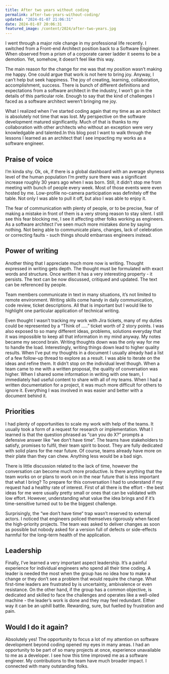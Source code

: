 ```yaml
---
title: After two years without coding
permalink: after-two-years-without-coding/
updated: "2024-01-07 21:06:31"
date: 2024-01-07 20:06:31
featured_image: /content/2024/after-two-years.jpg
---
```


I went through a major role change in my professional life recently. I switched from a Front-end Architect position
back to a Software Engineer. When observed from a prism of a corporate career ladder it seems to be a demotion.
Yet, somehow, it doesn’t feel like this way.

<!-- more -->

The main reason for the change for me was that my position wasn’t making me happy. One could argue that work is not here to bring joy. Anyway, I can’t help but seek happiness. The joy of creating, learning, collaboration, accomplishment, success. There is bunch of different definitions and expectations from a software architect in the industry, I won’t go in the details of this particular role. Enough to say that the kind of challenges I faced as a software architect weren’t bringing me joy.

What I realized when I’ve started coding again that my time as an architect is absolutely not time that was lost. My perspective on the software development matured significantly. Much of that is thanks to my collaboration with other architects who without an exception were very knowledgable and talented.In this blog post I want to walk through the lessons I learned as an architect that I see impacting my works as a software engineer.

## Praise of voice

I’m kinda shy. Ok, ok, if there is a global dashboard with an average shyness level of the human population I’m pretty sure there was a significant increase roughly 30 years ago when I was born. Still, it didn’t stop me from meeting with bunch of people every week. Most of those events were even hosted by me. Low-profile no-camera participation was definitely off the table. Not only I was able to pull it off, but also I was able to enjoy it.

The fear of communication with plenty of people, or to be precise, fear of making a mistake in front of them is a very strong reason to stay silent. I still see this fear blocking me, I see it affecting other folks working as engineers. As a software architect I’ve seen much more mistakes done by saying nothing. Not being able to communicate plans, changes, lack of celebration or correcting faults - such things should embarrass engineers instead.

## Power of writing

Another thing that I appreciate much more now is writing. Thought expressed in writing gets depth. The thought must be formulated with exact words and structure. Once written it has a very interesting property - it persists. The text can be now discussed, critiqued and updated. The text can be referenced by people.

Team members communicate in text in many situations, it’s not limited to remote environment. Writing skills come handy in daily communication, code review, ticket descriptions. All that is important but I would like to highlight one particular application of technical writing.

Even thought I wasn’t tracking my work with Jira tickets, many of my duties could be represented by a “Think of …..” ticket worth of 2 story points. I was also exposed to so many different ideas, problems, solutions everyday that it was impossible to keep all that information in my mind anyway. My notes became my second brain. Writing thoughts down was the only way for me to handle the load. Interestingly, writing things down lead to higher quality results. When I’ve put my thoughts in a document I usually already had a list of a few follow-up thread to explore as a result. I was able to iterate on the ideas and refine them. It didn’t stop on the individual level though. When a team came to me with a written proposal, the quality of conversation was higher. When I shared some information in writing with one team, I immediately had useful content to share with all of my teams. When I had a written documentation for a project, it was much more difficult for others to ignore it. Everything I was involved in was easier and better with a document behind it.

## Priorities

I had plenty of opportunities to scale my work with help of the teams. It usually took a form of a request for research or implementation. What I learned is that the question phrased as “can you do X?” prompts a defensive answer like “we don’t have time“. The teams have stakeholders to satisfy, promises to fulfil, their team spirit to boost. They are fully dedicated with solid plans for the near future. Of course, teams already have more on their plate than they can chew. Anything less would be a bad sign.

There is little discussion related to the lack of time, however the conversation can become much more productive. Is there anything that the team works on or plans to work on in the near future that is less important that what I bring? To prepare for this conversation I had to understand if my request had a healthy rate of interest. First of all there is the effort - the best ideas for me were usually pretty small or ones that can be validated with low effort. However, understanding what value the idea brings and if it’s time-sensitive turned out to be the biggest challenge.

Surprisingly, the “we don’t have time“ trap wasn’t reserved to external actors. I noticed that engineers policed themselves rigorously when faced the high-priority projects. The team was asked to deliver changes as soon as possible but nobody asked for a version full of defects or side-effects harmful for the long-term health of the application.

## Leadership

Finally, I’ve learned a very important aspect leadership. It’s a painful experience for individual engineers who spend all their time coding. A leader is needed the most when the group has no idea how to make a change or they don’t see a problem that would require the change. What first-time leaders are frustrated by is uncertainty, ambivalence or even resistance. On the other hand, if the group has a common objective, is dedicated and skilled to face the challenges and operates like a well-oiled machine - the leader’s work is done and they may feel redundant. Either way it can be an uphill battle. Rewarding, sure, but fuelled by frustration and pain.

## Would I do it again?

Absolutely yes! The opportunity to focus a lot of my attention on software development beyond coding opened my eyes in many areas. I had an opportunity to be part of so many projects at once, experience unavailable to me as a developer. I see how this time improved me as a software engineer. My contributions to the team have much broader impact. I connected with many outstanding folks.
